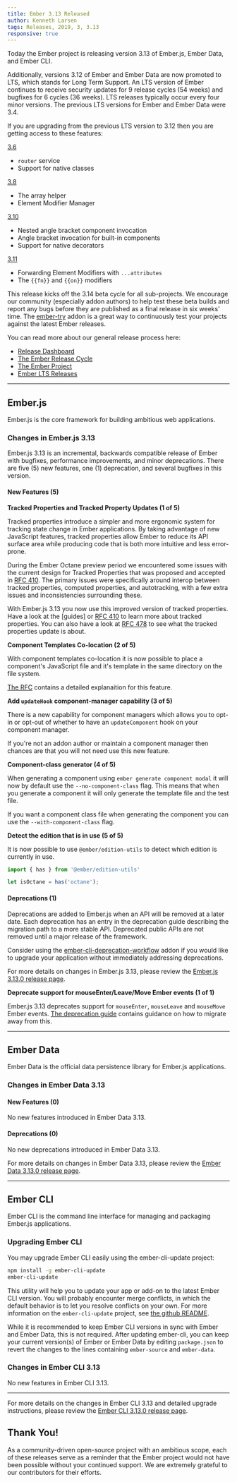 ```yaml
---
title: Ember 3.13 Released
author: Kenneth Larsen
tags: Releases, 2019, 3, 3.13
responsive: true
---
```


Today the Ember project is releasing version 3.13 of Ember.js, Ember Data, and Ember CLI. 

Additionally, versions 3.12 of Ember and Ember Data are now promoted to LTS, which stands for Long Term Support. An LTS version of Ember continues to receive security updates for 9 release cycles (54 weeks) and bugfixes for 6 cycles (36 weeks). LTS releases typically occur every four minor versions. The previous LTS versions for Ember and Ember Data were 3.4.

If you are upgrading from the previous LTS version to 3.12 then you are getting access to these features:

[3.6](https://blog.emberjs.com/2018/12/13/ember-3-6-released.html)
* `router` service 
* Support for native classes

[3.8](https://blog.emberjs.com/2019/02/27/ember-3-8-released.html)
* The array helper
* Element Modifier Manager

[3.10](https://blog.emberjs.com/2019/05/21/ember-3-10-released.html)
* Nested angle bracket component invocation
* Angle bracket invocation for built-in components
* Support for native decorators

[3.11](https://blog.emberjs.com/2019/07/15/ember-3-11-released.html)
* Forwarding Element Modifiers with `...attributes`
* The `{{fn}}` and `{{on}}` modifiers

This release kicks off the 3.14 beta cycle for all sub-projects. We encourage our community (especially addon authors) to help test these beta builds and report any bugs before they are published as a final release in six weeks' time. The [ember-try](https://github.com/ember-cli/ember-try) addon is a great way to continuously test your projects against the latest Ember releases.

You can read more about our general release process here:

- [Release Dashboard](http://emberjs.com/builds/)
- [The Ember Release Cycle](http://emberjs.com/blog/2013/09/06/new-ember-release-process.html)
- [The Ember Project](http://emberjs.com/blog/2015/06/16/ember-project-at-2-0.html)
- [Ember LTS Releases](http://emberjs.com/blog/2016/02/25/announcing-embers-first-lts.html)

---

## Ember.js

Ember.js is the core framework for building ambitious web applications.

### Changes in Ember.js 3.13

Ember.js 3.13 is an incremental, backwards compatible release of Ember with bugfixes, performance improvements, and minor deprecations. There are five (5) new features, one (1) deprecation, and several bugfixes in this version.

#### New Features (5)

**Tracked Properties and Tracked Property Updates (1 of 5)**

Tracked properties introduce a simpler and more ergonomic system for tracking state change in Ember applications. By taking advantage of new JavaScript features, tracked properties allow Ember to reduce its API surface area while producing code that is both more intuitive and less error-prone.

During the Ember Octane preview period we encountered some issues with the current design for Tracked Properties that was proposed and accepted in [RFC 410](https://github.com/emberjs/rfcs/blob/master/text/0410-tracked-properties.md). The primary issues were specifically around interop between tracked properties, computed properties, and autotracking, with a few extra issues and inconsistencies surrounding these.

With Ember.js 3.13 you now use this improved version of tracked properties. Have a look at the [guides] or [RFC 410](https://github.com/emberjs/rfcs/blob/master/text/0410-tracked-properties.md) to learn more about tracked properties. You can also have a look at [RFC 478](https://github.com/emberjs/rfcs/blob/master/text/0478-tracked-properties-updates.md) to see what the tracked properties update is about.

**Component Templates Co-location (2 of 5)**

With component templates co-location it is now possible to place a component's JavaScript file and it's template in the same directory on the file system.

[The RFC](https://github.com/emberjs/rfcs/blob/master/text/0481-component-templates-co-location.md) contains a detailed explanaition for this feature.

**Add `updateHook` component-manager capability (3 of 5)**

There is a new capability for component managers which allows you to opt-in or opt-out of whether to have an `updateComponent` hook on your component manager.

If you're not an addon author or maintain a component manager then chances are that you will not need use this new feature.

**Component-class generator (4 of 5)**

When generating a component using `ember generate component modal` it will now by default use the `--no-component-class` flag. This means that when you generate a component it will only generate the template file and the test file.

If you want a component class file when generating the component you can use the `--with-component-class` flag.

**Detect the edition that is in use (5 of 5)**

It is now possible to use `@ember/edition-utils` to detect which edition is currently in use.

```js
import { has } from '@ember/edition-utils'

let isOctane = has('octane');
```

#### Deprecations (1)

Deprecations are added to Ember.js when an API will be removed at a later date. Each deprecation has an entry in the deprecation guide describing the migration path to a more stable API. Deprecated public APIs are not removed until a major release of the framework.

Consider using the [ember-cli-deprecation-workflow](https://github.com/mixonic/ember-cli-deprecation-workflow) addon if you would like to upgrade your application without immediately addressing deprecations.

For more details on changes in Ember.js 3.13, please review the [Ember.js 3.13.0 release page](https://github.com/emberjs/ember.js/releases/tag/v3.13.0).

**Deprecate support for mouseEnter/Leave/Move Ember events (1 of 1)**

Ember.js 3.13 deprecates support for `mouseEnter`, `mouseLeave` and `mouseMove` Ember events. [The deprecation guide](https://deprecations.emberjs.com/v3.x#toc_action-mouseenter-leave-move) contains guidance on how to migrate away from this.

---

## Ember Data

Ember Data is the official data persistence library for Ember.js applications.

### Changes in Ember Data 3.13

#### New Features (0)

No new features introduced in Ember Data 3.13.

#### Deprecations (0)

No new deprecations introduced in Ember Data 3.13.

For more details on changes in Ember Data 3.13, please review the
[Ember Data 3.13.0 release page](https://github.com/emberjs/data/releases/tag/v3.13.0).

---

## Ember CLI

Ember CLI is the command line interface for managing and packaging Ember.js applications.

### Upgrading Ember CLI

You may upgrade Ember CLI easily using the ember-cli-update project:

```bash
npm install -g ember-cli-update
ember-cli-update
```

This utility will help you to update your app or add-on to the latest Ember CLI version. You will probably encounter merge conflicts, in which the default behavior is to let you resolve conflicts on your own. For more information on the `ember-cli-update` project, see [the github README](https://github.com/ember-cli/ember-cli-update).

While it is recommended to keep Ember CLI versions in sync with Ember and Ember Data, this is not required. After updating ember-cli, you can keep your current version(s) of Ember or Ember Data by editing `package.json` to revert the changes to the lines containing `ember-source` and `ember-data`.

### Changes in Ember CLI 3.13

No new features in Ember CLI 3.13.


---

For more details on the changes in Ember CLI 3.13 and detailed upgrade
instructions, please review the [Ember CLI  3.13.0 release page](https://github.com/ember-cli/ember-cli/releases/tag/v3.13.0).

## Thank You!

As a community-driven open-source project with an ambitious scope, each of these releases serve as a reminder that the Ember project would not have been possible without your continued support. We are extremely grateful to our contributors for their efforts.
